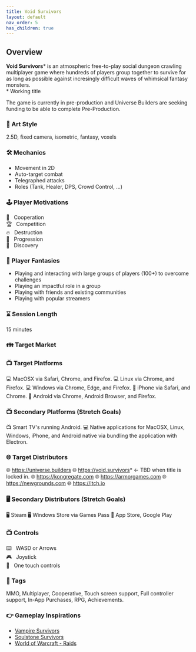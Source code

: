 ```yaml
---
title: Void Survivors
layout: default
nav_order: 5
has_children: true
---
```


## Overview

**Void Survivors**\* is an atmospheric free-to-play social dungeon crawling multiplayer game where hundreds of players group together to survive for as long as possible against incresingly difficult waves of whimsical fantasy monsters.\
\* Working title

The game is currently in pre-production and Universe Builders are seeking funding to be able to complete Pre-Production.

### 🎨 Art Style
2.5D, fixed camera, isometric, fantasy, voxels

### 🛠️ Mechanics
* Movement in 2D
* Auto-target combat
* Telegraphed attacks
* Roles (Tank, Healer, DPS, Crowd Control, ...)

### 🕹️ Player Motivations
🤝 &nbsp; Cooperation\
🏆 &nbsp; Competition\
🔥 &nbsp; Destruction\
💪 &nbsp; Progression\
🔎 &nbsp; Discovery

### 💭 Player Fantasies
* Playing and interacting with large groups of players (100+) to overcome challenges
* Playing an impactful role in a group
* Playing with friends and existing communities
* Playing with popular streamers

### ⌛ Session Length
15 minutes

### 👪 Target Market

### 📺 Target Platforms
💻 MacOSX via Safari, Chrome, and Firefox.
💻 Linux via Chrome, and Firefox.
💻 Windows via Chrome, Edge, and Firefox.
📱 iPhone via Safari, and Chrome.
📱 Android via Chrome, Android Browser, and Firefox.

### 📺 Secondary Platforms (Stretch Goals)
📺 Smart TV's running Android.
💻 Native applications for MacOSX, Linux, Windows, iPhone, and Android native via bundling the application with Electron.

### 🌐 Target Distributors
🌐 https://universe.builders
🌐 https://void.survivors* <- TBD when title is locked in.
🌐 https://kongregate.com
🌐 https://armorgames.com
🌐 https://newgrounds.com
🌐 https://itch.io

### 🖥️ Secondary Distributors (Stretch Goals)
🖥️ Steam
🖥️ Windows Store via Games Pass
📱 App Store, Google Play

### 📺 Controls
⌨️ &nbsp; WASD or Arrows\
🎮 &nbsp; Joystick\
📱 &nbsp; One touch controls

### 📇 Tags
MMO, Multiplayer, Cooperative, Touch screen support, Full controller support, In-App Purchases, RPG, Achievements.

### 👉 Gameplay Inspirations
* [Vampire Survivors](https://www.youtube.com/watch?v=6HXNxWbRgsg)
* [Soulstone Survivors](https://www.youtube.com/watch?v=DzzP5qbYrrQ)
* [World of Warcraft - Raids](https://youtu.be/UwVNpHaFhUI?t=2470)
